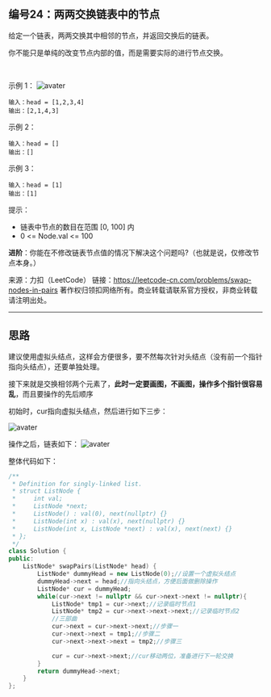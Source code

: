 ## 编号24：两两交换链表中的节点
给定一个链表，两两交换其中相邻的节点，并返回交换后的链表。

你不能只是单纯的改变节点内部的值，而是需要实际的进行节点交换。

 

示例 1：
![avater](https://assets.leetcode.com/uploads/2020/10/03/swap_ex1.jpg)
```
输入：head = [1,2,3,4]
输出：[2,1,4,3]
```
示例 2：
```
输入：head = []
输出：[]
```
示例 3：
```
输入：head = [1]
输出：[1] 
```
提示：

* 链表中节点的数目在范围 [0, 100] 内
* 0 <= Node.val <= 100
 

**进阶**：你能在不修改链表节点值的情况下解决这个问题吗?（也就是说，仅修改节点本身。）

来源：力扣（LeetCode）
链接：https://leetcode-cn.com/problems/swap-nodes-in-pairs
著作权归领扣网络所有。商业转载请联系官方授权，非商业转载请注明出处。

---
## 思路
建议使用虚拟头结点，这样会方便很多，要不然每次针对头结点（没有前一个指针指向头结点），还要单独处理。

接下来就是交换相邻两个元素了，**此时一定要画图，不画图，操作多个指针很容易乱**，而且要操作的先后顺序

初始时，cur指向虚拟头结点，然后进行如下三步：

![avater](https://camo.githubusercontent.com/385aa33d7feaec2319dcfcd955f49381bd013a629f56c1c64fb826fc88ac4aab/68747470733a2f2f636f64652d7468696e6b696e672e63646e2e626365626f732e636f6d2f706963732f32342e254534254238254134254534254238254134254534254241254134254536253844254132254539253933254245254538254131254138254534254238254144254537253941253834254538253841253832254537253832254239312e706e67)

操作之后，链表如下：
![avater](https://camo.githubusercontent.com/5cb49cd4d54b499130cd5de4ac3c58b8bcf273f2185bf4712d29f536f66aa795/68747470733a2f2f636f64652d7468696e6b696e672e63646e2e626365626f732e636f6d2f706963732f32342e254534254238254134254534254238254134254534254241254134254536253844254132254539253933254245254538254131254138254534254238254144254537253941253834254538253841253832254537253832254239322e706e67)




整体代码如下：
```c++
/**
 * Definition for singly-linked list.
 * struct ListNode {
 *     int val;
 *     ListNode *next;
 *     ListNode() : val(0), next(nullptr) {}
 *     ListNode(int x) : val(x), next(nullptr) {}
 *     ListNode(int x, ListNode *next) : val(x), next(next) {}
 * };
 */
class Solution {
public:
    ListNode* swapPairs(ListNode* head) {
        ListNode* dummyHead = new ListNode(0);//设置一个虚拟头结点
        dummyHead->next = head;//指向头结点，方便后面做删除操作
        ListNode* cur = dummyHead;
        while(cur->next != nullptr && cur->next->next != nullptr){
            ListNode* tmp1 = cur->next;//记录临时节点1
            ListNode* tmp2 = cur->next->next->next;//记录临时节点2
            //三部曲
            cur->next = cur->next->next;//步骤一
            cur->next->next = tmp1;//步骤二
            cur->next->next->next = tmp2;//步骤三

            cur = cur->next->next;//cur移动两位，准备进行下一轮交换
        }
        return dummyHead->next;
    }
};
```
